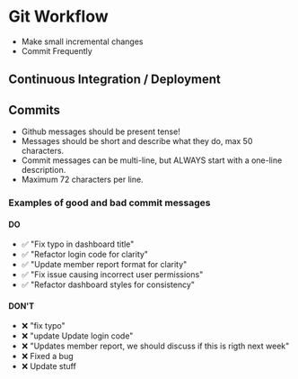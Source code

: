 # Git Workflow
- Make small incremental changes
- Commit Frequently

## Continuous Integration / Deployment

## Commits

- Github messages should be present tense!
- Messages should be short and describe what they do, max 50 characters.
- Commit messages can be multi-line, but ALWAYS start with a one-line description.
- Maximum 72 characters per line.

### Examples of good and bad commit messages
#### DO
- ✅ "Fix typo in dashboard title"
- ✅ "Refactor login code for clarity"
- ✅ "Update member report format for clarity"
- ✅ "Fix issue causing incorrect user permissions"
- ✅ "Refactor dashboard styles for consistency"
#### DON'T
- ❌ "fix typo"
- ❌ "update Update login code"
- ❌ "Updates member report, we should discuss if this is rigth next week"
- ❌ Fixed a bug
- ❌ Update stuff

